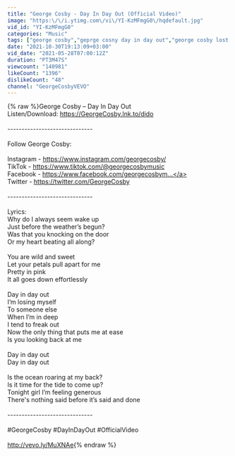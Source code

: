 ```yaml
---
title: "George Cosby - Day In Day Out (Official Video)"
image: "https:\/\/i.ytimg.com\/vi\/YI-KzMFmgG0\/hqdefault.jpg"
vid_id: "YI-KzMFmgG0"
categories: "Music"
tags: ["george cosby","geprge cosny day in day out","george cosby lost on you"]
date: "2021-10-30T19:13:09+03:00"
vid_date: "2021-05-28T07:00:12Z"
duration: "PT3M47S"
viewcount: "140981"
likeCount: "1396"
dislikeCount: "48"
channel: "GeorgeCosbyVEVO"
---
```

{% raw %}George Cosby – Day In Day Out<br />Listen/Download: <a rel="nofollow" target="blank" href="https://GeorgeCosby.lnk.to/dido">https://GeorgeCosby.lnk.to/dido</a><br /><br />------------------------------<br /><br />Follow George Cosby:<br /><br />Instagram - <a rel="nofollow" target="blank" href="https://www.instagram.com/georgecosby/">https://www.instagram.com/georgecosby/</a><br />TikTok - <a rel="nofollow" target="blank" href="https://www.tiktok.com/@georgecosbymusic">https://www.tiktok.com/@georgecosbymusic</a><br />Facebook - <a rel="nofollow" target="blank" href="https://www.facebook.com/georgecosbym...">https://www.facebook.com/georgecosbym...</a><br />Twitter - <a rel="nofollow" target="blank" href="https://twitter.com/GeorgeCosby">https://twitter.com/GeorgeCosby</a><br /><br />------------------------------<br /><br />Lyrics:<br />Why do I always seem wake up <br />Just before the weather’s begun? <br />Was that you knocking on the door <br />Or my heart beating all along? <br /><br />You are wild and sweet <br />Let your petals pull apart for me  <br />Pretty in pink <br />It all goes down effortlessly  <br /><br />Day in day out  <br />I’m losing myself <br />To someone else  <br />When I’m in deep <br />I tend to freak out <br />Now the only thing that puts me at ease  <br />Is you looking back at me  <br /><br />Day in day out <br />Day in day out <br /><br />Is the ocean roaring at my back?   <br />Is it time for the tide to come up? <br />Tonight girl I’m feeling generous  <br />There's nothing said before it’s said and done<br /><br />------------------------------<br /><br />#GeorgeCosby #DayInDayOut #OfficialVideo<br /><br /><a rel="nofollow" target="blank" href="http://vevo.ly/MuXNAe">http://vevo.ly/MuXNAe</a>{% endraw %}
